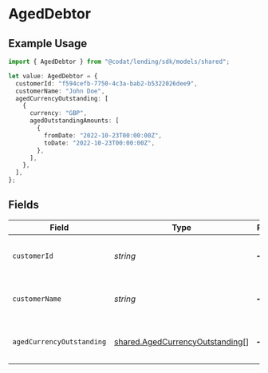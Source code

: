 # AgedDebtor

## Example Usage

```typescript
import { AgedDebtor } from "@codat/lending/sdk/models/shared";

let value: AgedDebtor = {
  customerId: "f594cefb-7750-4c3a-bab2-b5322026dee9",
  customerName: "John Doe",
  agedCurrencyOutstanding: [
    {
      currency: "GBP",
      agedOutstandingAmounts: [
        {
          fromDate: "2022-10-23T00:00:00Z",
          toDate: "2022-10-23T00:00:00Z",
        },
      ],
    },
  ],
};
```

## Fields

| Field                                                                                     | Type                                                                                      | Required                                                                                  | Description                                                                               | Example                                                                                   |
| ----------------------------------------------------------------------------------------- | ----------------------------------------------------------------------------------------- | ----------------------------------------------------------------------------------------- | ----------------------------------------------------------------------------------------- | ----------------------------------------------------------------------------------------- |
| `customerId`                                                                              | *string*                                                                                  | :heavy_minus_sign:                                                                        | Customer ID of the aged debtor.                                                           | f594cefb-7750-4c3a-bab2-b5322026dee9                                                      |
| `customerName`                                                                            | *string*                                                                                  | :heavy_minus_sign:                                                                        | Customer name of the aged debtor.                                                         | John Doe                                                                                  |
| `agedCurrencyOutstanding`                                                                 | [shared.AgedCurrencyOutstanding](../../../sdk/models/shared/agedcurrencyoutstanding.md)[] | :heavy_minus_sign:                                                                        | Array of aged debtors by currency.                                                        |                                                                                           |